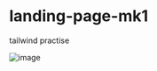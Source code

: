 # landing-page-mk1
tailwind practise

![image](https://github.com/isayanpal/landing-page-mk1/assets/102523492/29d6270a-f421-4eba-8ddf-eaae84e9ca6d)
